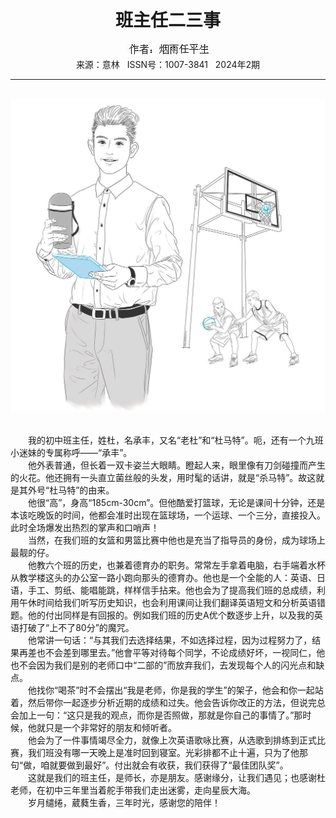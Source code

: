 # <center>班主任二三事</center>

<div align=center><img src="https://raw.githubusercontent.com/leaguecn/magazines/main/img_authors/%25d7%25f7%25d5%25df%25a3%25ba%25d1%25cc%25d3%25ea%25c8%25ce%25c6%25bd%25c9%25fa.jpg"></div>

<center>来源：意林   ISSN号：1007-3841   2024年2期</center>

* * *

<br>![](https://raw.githubusercontent.com/leaguecn/magazines/main/img/yili20240263-1-l.jpg)

  
<br>　　我的初中班主任，姓杜，名承丰，又名“老杜”和“杜马特”。呃，还有一个九班小迷妹的专属称呼——“承丰”。  
　　他外表普通，但长着一双卡姿兰大眼睛。瞪起人来，眼里像有刀剑碰撞而产生的火花。他还拥有一头直立菌丝般的头发，用时髦的话讲，就是“杀马特”。故这就是其外号“杜马特”的由来。  
　　他很“高”，身高“185cm-30cm”。但他酷爱打篮球，无论是课间十分钟，还是本该吃晚饭的时间，他都会准时出现在篮球场，一个运球、一个三分，直接投入。此时全场爆发出热烈的掌声和口哨声！  
　　当然，在我们班的女篮和男篮比赛中他也是充当了指导员的身份，成为球场上最靓的仔。  
　　他教六个班的历史，也兼着德育办的职务。常常左手拿着电脑，右手端着水杯从教学楼这头的办公室一路小跑向那头的德育办。他也是一个全能的人：英语、日语，手工、剪纸、能唱能跳，样样信手拈来。他也会为了提高我们班的总成绩，利用午休时间给我们听写历史知识，也会利用课间让我们翻译英语短文和分析英语错题。他的付出同样是有回报的。例如我们班的历史A优个数逐步上升，以及我的英语打破了“上不了80分”的魔咒。  
　　他常讲一句话：“与其我们去选择结果，不如选择过程，因为过程努力了，结果再差也不会差到哪里去。”他會平等对待每个同学，不论成绩好坏，一视同仁，他也不会因为我们是别的老师口中“二部的”而放弃我们，去发现每个人的闪光点和缺点。  
　　他找你“喝茶”时不会摆出“我是老师，你是我的学生”的架子，他会和你一起站着，然后带你一起逐步分析近期的成绩和过失。他会告诉你改正的方法，但说完总会加上一句：“这只是我的观点，而你是否照做，那就是你自己的事情了。”那时候，他就只是一个非常好的朋友和倾听者。  
　　他会为了一件事情竭尽全力，就像上次英语歌咏比赛，从选歌到排练到正式比赛，我们班没有哪一天晚上是准时回到寝室。光彩排都不止十遍，只为了他那句“做，咱就要做到最好”。付出就会有收获，我们获得了“最佳团队奖”。  
　　这就是我们的班主任，是师长，亦是朋友。感谢缘分，让我们遇见；也感谢杜老师，在初中三年里当着舵手带我们走出迷雾，走向星辰大海。  
　　岁月缱绻，葳蕤生香，三年时光，感谢您的陪伴！
